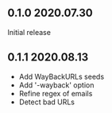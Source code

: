 ## 0.1.0 2020.07.30
Initial release
## 0.1.1 2020.08.13
* Add WayBackURLs seeds
* Add '-wayback' option
* Refine regex of emails
* Detect bad URLs